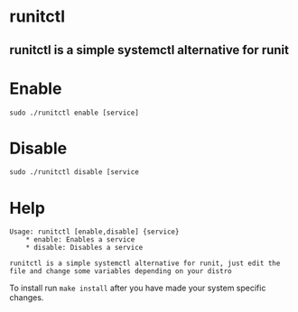 # runitctl
runitctl is a simple systemctl alternative for runit
------------------
# Enable
`sudo ./runitctl enable [service]`
# Disable
`sudo ./runitctl disable [service`

# Help
```
Usage: runitctl [enable,disable] {service}
    * enable: Enables a service
    * disable: Disables a service

runitctl is a simple systemctl alternative for runit, just edit the file and change some variables depending on your distro
```

To install run `make install` after you have made your system specific changes.
